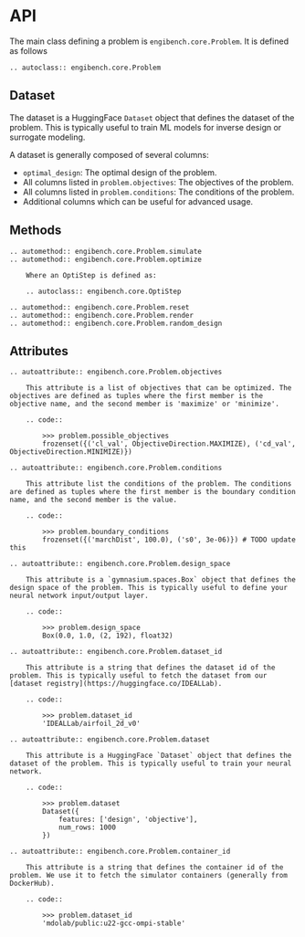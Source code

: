 # API

The main class defining a problem is `engibench.core.Problem`. It is defined as follows
```{eval-rst}
.. autoclass:: engibench.core.Problem
```


 ## Dataset
The dataset is a HuggingFace `Dataset` object that defines the dataset of the problem. This is typically useful to train ML models for inverse design or surrogate modeling.

A dataset is generally composed of several columns:
- `optimal_design`: The optimal design of the problem.
- All columns listed in `problem.objectives`: The objectives of the problem.
- All columns listed in `problem.conditions`: The conditions of the problem.
- Additional columns which can be useful for advanced usage.

## Methods
```{eval-rst}
.. automethod:: engibench.core.Problem.simulate
.. automethod:: engibench.core.Problem.optimize

    Where an OptiStep is defined as:

    .. autoclass:: engibench.core.OptiStep

.. automethod:: engibench.core.Problem.reset
.. automethod:: engibench.core.Problem.render
.. automethod:: engibench.core.Problem.random_design
```

## Attributes
```{eval-rst}
.. autoattribute:: engibench.core.Problem.objectives

    This attribute is a list of objectives that can be optimized. The objectives are defined as tuples where the first member is the objective name, and the second member is 'maximize' or 'minimize'.

    .. code::

        >>> problem.possible_objectives
        frozenset({('cl_val', ObjectiveDirection.MAXIMIZE), ('cd_val', ObjectiveDirection.MINIMIZE)})

.. autoattribute:: engibench.core.Problem.conditions

    This attribute list the conditions of the problem. The conditions are defined as tuples where the first member is the boundary condition name, and the second member is the value.

    .. code::

        >>> problem.boundary_conditions
        frozenset({('marchDist', 100.0), ('s0', 3e-06)}) # TODO update this

.. autoattribute:: engibench.core.Problem.design_space

    This attribute is a `gymnasium.spaces.Box` object that defines the design space of the problem. This is typically useful to define your neural network input/output layer.

    .. code::

        >>> problem.design_space
        Box(0.0, 1.0, (2, 192), float32)

.. autoattribute:: engibench.core.Problem.dataset_id

    This attribute is a string that defines the dataset id of the problem. This is typically useful to fetch the dataset from our [dataset registry](https://huggingface.co/IDEALLab).

    .. code::

        >>> problem.dataset_id
        'IDEALLab/airfoil_2d_v0'

.. autoattribute:: engibench.core.Problem.dataset

    This attribute is a HuggingFace `Dataset` object that defines the dataset of the problem. This is typically useful to train your neural network.

    .. code::

        >>> problem.dataset
        Dataset({
            features: ['design', 'objective'],
            num_rows: 1000
        })

.. autoattribute:: engibench.core.Problem.container_id

    This attribute is a string that defines the container id of the problem. We use it to fetch the simulator containers (generally from DockerHub).

    .. code::

        >>> problem.dataset_id
        'mdolab/public:u22-gcc-ompi-stable'
```
